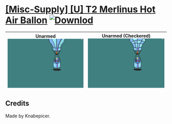 # [\[Misc-Supply\] \[U\] T2 Merlinus Hot Air Ballon](./) [![Downlod](https://img.shields.io/badge/Download--red?style=social&logo=github)](https://minhaskamal.github.io/DownGit/#/home?url=https://github.com/Klokinator/FE-Repo/tree/main/Battle%20Animations%2FBards%2C%20Dancers%2C%20Suppliers%2C%20Misc%2F%5BMisc-Supply%5D%20%5BU%5D%20T2%20Merlinus%20Hot%20Air%20Ballon)

| <b>Unarmed</b><br/><img alt="Unarmed animation" src="./8.%20Unarmed/Unarmed.gif"/> | <b>Unarmed (Checkered)</b><br/><img alt="Unarmed animation" src="./8.%20Unarmed%20(Checkered)/Unarmed.gif"/> |
| :---: | :---: |

## Credits

Made by Knabepicer.

